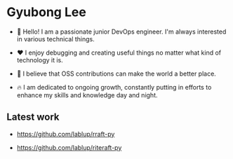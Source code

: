 # Gyubong Lee

* :wave: Hello! I am a passionate junior DevOps engineer. I'm always interested in various technical things.

* :heart: I enjoy debugging and creating useful things no matter what kind of technology it is.

* :unicorn: I believe that OSS contributions can make the world a better place.

* :fire: I am dedicated to ongoing growth, constantly putting in efforts to enhance my skills and knowledge day and night.

## Latest work

* https://github.com/lablup/rraft-py

* https://github.com/lablup/riteraft-py
